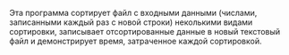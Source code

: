Эта программа сортирует файл с входными данными (числами, записанными каждый раз с новой строки) неколькими видами сортировки, записывает отсортированные данные в новый текстовый файл и демонстрирует время, затраченное каждой сортировкой.